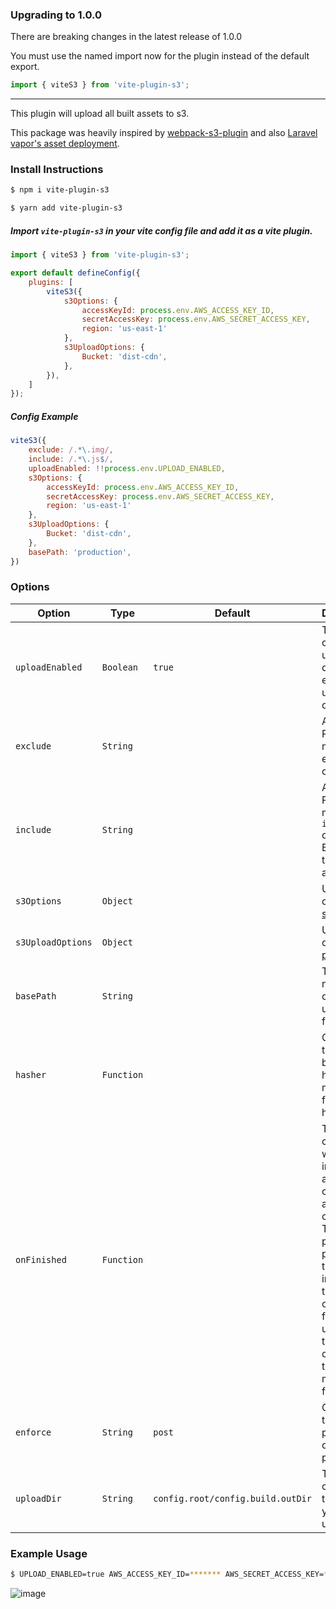 ### Upgrading to 1.0.0
There are breaking changes in the latest release of 1.0.0

You must use the named import now for the plugin instead of the default export.

```javascript
import { viteS3 } from 'vite-plugin-s3';
```

___
This plugin will upload all built assets to s3.

This package was heavily inspired by [webpack-s3-plugin](https://www.npmjs.com/package/webpack-s3-plugin)
and also [Laravel vapor's asset deployment](https://docs.vapor.build/1.0/projects/deployments.html#assets).

### Install Instructions

```bash
$ npm i vite-plugin-s3

$ yarn add vite-plugin-s3
```

##### Import `vite-plugin-s3` in your vite config file and add it as a vite plugin.

```javascript
import { viteS3 } from 'vite-plugin-s3';

export default defineConfig({
    plugins: [
        viteS3({
            s3Options: {
                accessKeyId: process.env.AWS_ACCESS_KEY_ID,
                secretAccessKey: process.env.AWS_SECRET_ACCESS_KEY,
                region: 'us-east-1'
            },
            s3UploadOptions: {
                Bucket: 'dist-cdn',
            },
        }),
    ]
});
```

##### Config Example

```javascript
viteS3({
    exclude: /.*\.img/,
    include: /.*\.js$/,
    uploadEnabled: !!process.env.UPLOAD_ENABLED,
    s3Options: {
        accessKeyId: process.env.AWS_ACCESS_KEY_ID,
        secretAccessKey: process.env.AWS_SECRET_ACCESS_KEY,
        region: 'us-east-1'
    },
    s3UploadOptions: {
        Bucket: 'dist-cdn',
    },
    basePath: 'production',
})
```

### Options

| Option            | Type       | Default                           | Description                                                                                                                                                                                 | 
|-------------------|------------|-----------------------------------|---------------------------------------------------------------------------------------------------------------------------------------------------------------------------------------------|
| `uploadEnabled`   | `Boolean`  | `true`                            | This setting can be used to disable or enable the uploading of assets                                                                                                                       |
| `exclude`         | `String`   |                                   | A Regex Pattern to match for excluded content                                                                                                                                               |
| `include`         | `String`   |                                   | A Regex Pattern to match for `included` content. Behaves the same as `exclude`                                                                                                              |
| `s3Options`       | `Object`   |                                   | Upload options for [s3Config](http://docs.aws.amazon.com/AWSJavaScriptSDK/latest/AWS/Config.html#constructor-property)                                                                      |
| `s3UploadOptions` | `Object`   |                                   | Upload options for [putObject](http://docs.aws.amazon.com/AWSJavaScriptSDK/latest/AWS/S3.html#putObject-property)                                                                           |
| `basePath`        | `String`   |                                   | The root namespace of uploaded files on S3                                                                                                                                                  |
| `hasher`          | `Function` |                                   | Customize the behavior of how the manifest file gets hashed                                                                                                                                 |
| `onFinished`      | `Function` |                                   | This callback will be invoked after all operations are complete.  The parameters passed are the instance of the s3 client used for uploading, the plugin config, and the manifest file hash |
| `enforce`         | `String`   | `post`                            | Customize the `enforce` parameter of the vite plugin                                                                                                                                        |
| `uploadDir`       | `String`   | `config.root/config.build.outDir` | The folder containing the assets you want to upload                                                                                                                                         |


### Example Usage

```bash
$ UPLOAD_ENABLED=true AWS_ACCESS_KEY_ID=******* AWS_SECRET_ACCESS_KEY=******** yarn prod
```

![image](https://user-images.githubusercontent.com/16297677/182513452-7bb33844-db5b-463b-bc62-2f2bcf26ff69.png)

